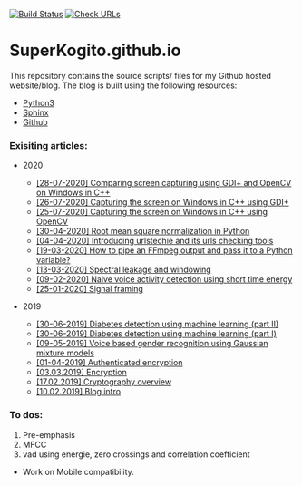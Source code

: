 [![Build Status](https://travis-ci.com/SuperKogito/SuperKogito.github.io.svg?branch=master)](https://travis-ci.com/SuperKogito/SuperKogito.github.io)
[![Check URLs](https://github.com/SuperKogito/SuperKogito.github.io/workflows/Check%20URLs/badge.svg)](https://github.com/SuperKogito/SuperKogito.github.io/runs/597903033?check_suite_focus=true)

# SuperKogito.github.io

This repository contains the source scripts/ files for my Github hosted website/blog.
The blog is built using the following resources:
* [Python3](https://www.python.org/download/releases/3.0/)
* [Sphinx](http://www.sphinx-doc.org/en/master/)
* [Github](https://github.com/)

### Exisiting articles:

- 2020

  - [[28-07-2020] Comparing screen capturing using GDI+ and OpenCV on Windows in C++](https://superkogito.github.io/blog/CaptureSceenshotUsingGdiplusVSCaptureSceenshotUsingOpenCV.html)
  - [[26-07-2020] Capturing the screen on Windows in C++ using GDI+](https://superkogito.github.io/blog/CaptureScreenUsingGdiplus.html)
  - [[25-07-2020] Capturing the screen on Windows in C++ using OpenCV](https://superkogito.github.io/blog/CaptureScreenUsingOpenCv.html)
  - [[30-04-2020] Root mean square normalization in Python](https://superkogito.github.io/blog/rmsnormalization.html)
  - [[04-04-2020] Introducing urlstechie and its urls checking tools](https://superkogito.github.io/blog/urlstechie.html)
  - [[19-03-2020] How to pipe an FFmpeg output and pass it to a Python variable?](https://superKogito.github.io/blog/ffmpegpipe.html)
  - [[13-03-2020] Spectral leakage and windowing](https://superkogito.github.io/blog/SpectralLeakageWindowing.html)
  - [[09-02-2020] Naive voice activity detection using short time energy](https://superkogito.github.io/blog/NaiveVad.html)
  - [[25-01-2020] Signal framing](https://superkogito.github.io/blog/SignalFraming.html)


- 2019

  - [[30-06-2019] Diabetes detection using machine learning (part II)](https://superkogito.github.io/blog/diabetesML2.html)
  - [[30-06-2019] Diabetes detection using machine learning (part I)](https://superkogito.github.io/blog/diabetesML1.html)
  - [[09-05-2019] Voice based gender recognition using Gaussian mixture models](https://superkogito.github.io/blog/VoiceBasedGenderRecognition.html)
  - [[01-04-2019] Authenticated encryption](https://superkogito.github.io/blog/AuthenticatedEncryption.html)
  - [[03.03.2019] Encryption](https://superkogito.github.io/blog/Encryption.html)
  - [[17.02.2019] Cryptography overview](https://superkogito.github.io/blog/Cryptography.html)
  - [[10.02.2019] Blog intro](https://superkogito.github.io/blog/Intro.html)


### To dos:
1. Pre-emphasis
2. MFCC
3. vad using energie, zero crossings and correlation coefficient

- Work on Mobile compatibility.
